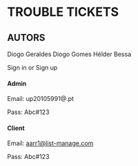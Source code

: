 # TROUBLE TICKETS

## AUTORS
Diogo Geraldes 
Diogo Gomes 
Hélder Bessa 

Sign in or Sign up
#### Admin

Email: up20105991@.pt

Pass: Abc#123

#### Client

Email: aarr1@list-manage.com

Pass: Abc#123
